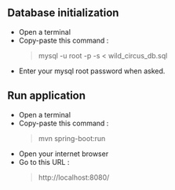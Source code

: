 ## Database initialization

- Open a terminal  
- Copy-paste this command :  
    > mysql -u root -p -s < wild_circus_db.sql
- Enter your mysql root password when asked.

## Run application

- Open a terminal  
- Copy-paste this command :  
    > mvn spring-boot:run  
- Open your internet browser  
- Go to this URL :  
    >  http://localhost:8080/